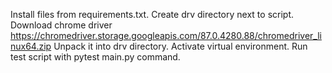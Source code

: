 Install files from requirements.txt.
Create drv directory next to script.
Download chrome driver https://chromedriver.storage.googleapis.com/87.0.4280.88/chromedriver_linux64.zip
Unpack it into drv directory.
Activate virtual environment.
Run test script with pytest main.py command.
